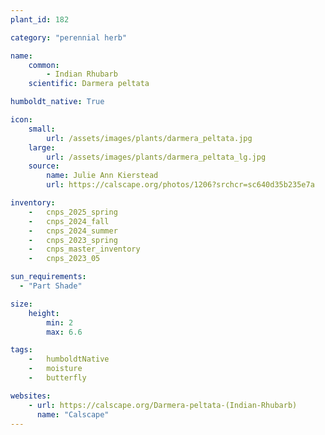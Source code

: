 ```yaml
---
plant_id: 182 

category: "perennial herb"

name: 
    common: 
        - Indian Rhubarb 
    scientific: Darmera peltata 

humboldt_native: True

icon: 
    small: 
        url: /assets/images/plants/darmera_peltata.jpg 
    large: 
        url: /assets/images/plants/darmera_peltata_lg.jpg 
    source: 
        name: Julie Ann Kierstead 
        url: https://calscape.org/photos/1206?srchcr=sc640d35b235e7a 

inventory: 
    -   cnps_2025_spring
    -   cnps_2024_fall
    -   cnps_2024_summer
    -   cnps_2023_spring
    -   cnps_master_inventory
    -   cnps_2023_05 

sun_requirements:
  - "Part Shade"

size:
    height: 
        min: 2
        max: 6.6

tags:  
    -   humboldtNative
    -   moisture
    -   butterfly

websites:
    - url: https://calscape.org/Darmera-peltata-(Indian-Rhubarb) 
      name: "Calscape"
---
```









